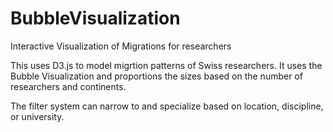 BubbleVisualization
===================

Interactive Visualization of Migrations for researchers

This uses D3.js to model migrtion patterns of Swiss researchers.  It uses the Bubble Visualization and proportions the sizes based
on the number of researchers and continents.

The filter system can narrow to and specialize based on location, discipline, or university.
